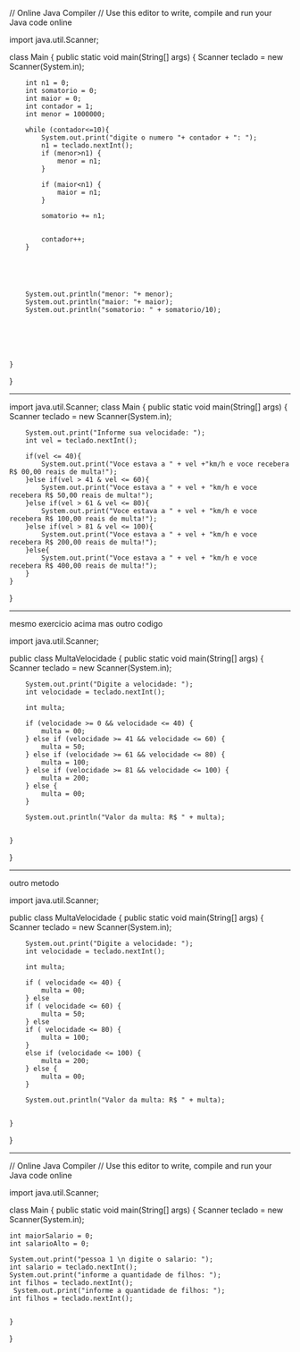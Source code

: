 // Online Java Compiler
// Use this editor to write, compile and run your Java code online

import java.util.Scanner;

class Main {
    public static void main(String[] args) {
        Scanner teclado = new Scanner(System.in);
        
        int n1 = 0;
        int somatorio = 0;
        int maior = 0;
        int contador = 1;
        int menor = 1000000;
        
        while (contador<=10){
            System.out.print("digite o numero "+ contador + ": ");
            n1 = teclado.nextInt();
            if (menor>n1) {
                menor = n1;
            }
            
            if (maior<n1) {
                maior = n1;
            }
            
            somatorio += n1;
            
            
            contador++;
        }
        
        
        
        
        
        System.out.println("menor: "+ menor);
        System.out.println("maior: "+ maior);
        System.out.println("somatorio: " + somatorio/10);
        
        
        
    
        
        
    }
}



--------------------------


import java.util.Scanner;
class Main {
    public static void main(String[] args) {
        Scanner teclado = new Scanner(System.in);

        System.out.print("Informe sua velocidade: ");
        int vel = teclado.nextInt();
            
        if(vel <= 40){
            System.out.print("Voce estava a " + vel +"km/h e voce recebera R$ 00,00 reais de multa!");
        }else if(vel > 41 & vel <= 60){
            System.out.print("Voce estava a " + vel + "km/h e voce recebera R$ 50,00 reais de multa!");
        }else if(vel > 61 & vel <= 80){
            System.out.print("Voce estava a " + vel + "km/h e voce recebera R$ 100,00 reais de multa!");
        }else if(vel > 81 & vel <= 100){
            System.out.print("Voce estava a " + vel + "km/h e voce recebera R$ 200,00 reais de multa!");
        }else{
            System.out.print("Voce estava a " + vel + "km/h e voce recebera R$ 400,00 reais de multa!");
        }
    }
}



--------------------
mesmo exercicio acima mas outro codigo 

import java.util.Scanner;

public class MultaVelocidade {
    public static void main(String[] args) {
        Scanner teclado = new Scanner(System.in);

        System.out.print("Digite a velocidade: ");
        int velocidade = teclado.nextInt();

        int multa;

        if (velocidade >= 0 && velocidade <= 40) {
            multa = 00;
        } else if (velocidade >= 41 && velocidade <= 60) {
            multa = 50;
        } else if (velocidade >= 61 && velocidade <= 80) {
            multa = 100;
        } else if (velocidade >= 81 && velocidade <= 100) {
            multa = 200;
        } else {
            multa = 00; 
        }

        System.out.println("Valor da multa: R$ " + multa);
        
     
    }
}




-----------------------------------------

outro metodo 


import java.util.Scanner;

public class MultaVelocidade {
    public static void main(String[] args) {
        Scanner teclado = new Scanner(System.in);

        System.out.print("Digite a velocidade: ");
        int velocidade = teclado.nextInt();

        int multa;

        if ( velocidade <= 40) {
            multa = 00;
        } else
        if ( velocidade <= 60) {
            multa = 50;
        } else
        if ( velocidade <= 80) {
            multa = 100;
        } 
        else if (velocidade <= 100) {
            multa = 200;
        } else {
            multa = 00; 
        }

        System.out.println("Valor da multa: R$ " + multa);
        
     
    }
}




---------------------------



// Online Java Compiler
// Use this editor to write, compile and run your Java code online

import java.util.Scanner;

class Main {
    public static void main(String[] args) {
        Scanner teclado = new Scanner(System.in);
        
    
    
    int maiorSalario = 0;
    int salarioAlto = 0;
        
    System.out.print("pessoa 1 \n digite o salario: ");
    int salario = teclado.nextInt();
    System.out.print("informe a quantidade de filhos: ");
    int filhos = teclado.nextInt();
     System.out.print("informe a quantidade de filhos: ");
    int filhos = teclado.nextInt();
        
        
    }
}

